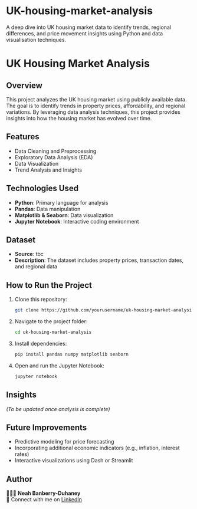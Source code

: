 # UK-housing-market-analysis
A deep dive into UK housing market data to identify trends, regional differences, and price movement insights using Python and data visualisation techniques.
# UK Housing Market Analysis

## Overview
This project analyzes the UK housing market using publicly available data. The goal is to identify trends in property prices, affordability, and regional variations. By leveraging data analysis techniques, this project provides insights into how the housing market has evolved over time.

## Features
- Data Cleaning and Preprocessing
- Exploratory Data Analysis (EDA)
- Data Visualization
- Trend Analysis and Insights

## Technologies Used
- **Python**: Primary language for analysis
- **Pandas**: Data manipulation
- **Matplotlib & Seaborn**: Data visualization
- **Jupyter Notebook**: Interactive coding environment

## Dataset
- **Source**: tbc
- **Description**: The dataset includes property prices, transaction dates, and regional data

## How to Run the Project
1. Clone this repository:
   ```bash
   git clone https://github.com/yourusername/uk-housing-market-analysis.git
   ```
2. Navigate to the project folder:
   ```bash
   cd uk-housing-market-analysis
   ```
3. Install dependencies:
   ```bash
   pip install pandas numpy matplotlib seaborn
   ```
4. Open and run the Jupyter Notebook:
   ```bash
   jupyter notebook
   ```

## Insights
_(To be updated once analysis is complete)_

## Future Improvements
- Predictive modeling for price forecasting
- Incorporating additional economic indicators (e.g., inflation, interest rates)
- Interactive visualizations using Dash or Streamlit

## Author
👩🏾‍💻 **Neah Banberry-Duhaney**  
📍 Connect with me on [LinkedIn](https://www.linkedin.com/in/neah-banberry-duhaney/)

